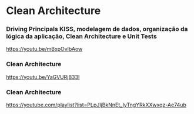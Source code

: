 # Clean Architecture

### Driving Principals KISS, modelagem de dados, organização da lógica da aplicação, Clean Architecture e Unit Tests

https://youtu.be/mBxpOvlbAow

### Clean Architecture

https://youtu.be/YaGVURjB33I

### Clean Architecture

https://youtube.com/playlist?list=PLpJIjBkNnEt_IyTngYRkXXwxqz-Ae74ub
